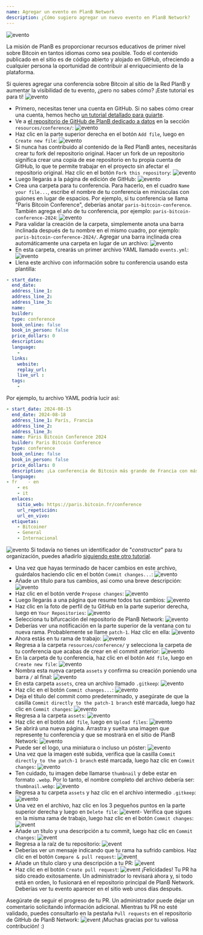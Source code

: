 ```yaml
---
name: Agregar un evento en PlanB Network
description: ¿Cómo sugiero agregar un nuevo evento en PlanB Network?
---
```

![evento](assets/cover.webp)

La misión de PlanB es proporcionar recursos educativos de primer nivel sobre Bitcoin en tantos idiomas como sea posible. Todo el contenido publicado en el sitio es de código abierto y alojado en GitHub, ofreciendo a cualquier persona la oportunidad de contribuir al enriquecimiento de la plataforma.

Si quieres agregar una conferencia sobre Bitcoin al sitio de la Red PlanB y aumentar la visibilidad de tu evento, ¿pero no sabes cómo? ¡Este tutorial es para ti!
![evento](assets/01.webp)
- Primero, necesitas tener una cuenta en GitHub. Si no sabes cómo crear una cuenta, hemos hecho [un tutorial detallado para guiarte](https://planb.network/tutorials/others/create-github-account).
- Ve a [el repositorio de GitHub de PlanB dedicado a datos](https://github.com/DecouvreBitcoin/sovereign-university-data/tree/dev/resources/conference) en la sección `resources/conference/`:
![evento](assets/02.webp)
- Haz clic en la parte superior derecha en el botón `Add file`, luego en `Create new file`:
![evento](assets/03.webp)
- Si nunca has contribuido al contenido de la Red PlanB antes, necesitarás crear tu fork del repositorio original. Hacer un fork de un repositorio significa crear una copia de ese repositorio en tu propia cuenta de GitHub, lo que te permite trabajar en el proyecto sin afectar el repositorio original. Haz clic en el botón `Fork this repository`:
![evento](assets/04.webp)
- Luego llegarás a la página de edición de GitHub:
![evento](assets/05.webp)
- Crea una carpeta para tu conferencia. Para hacerlo, en el cuadro `Name your file...`, escribe el nombre de tu conferencia en minúsculas con guiones en lugar de espacios. Por ejemplo, si tu conferencia se llama "Paris Bitcoin Conference", deberías anotar `paris-bitcoin-conference`. También agrega el año de tu conferencia, por ejemplo: `paris-bitcoin-conference-2024`:
![evento](assets/06.webp)
- Para validar la creación de la carpeta, simplemente anota una barra inclinada después de tu nombre en el mismo cuadro, por ejemplo: `paris-bitcoin-conference-2024/`. Agregar una barra inclinada crea automáticamente una carpeta en lugar de un archivo:
![evento](assets/07.webp)
- En esta carpeta, crearás un primer archivo YAML llamado `events.yml`:
![evento](assets/08.webp)
- Llena este archivo con información sobre tu conferencia usando esta plantilla:

```yaml
- start_date:
  end_date:
  address_line_1:
  address_line_2: 
  address_line_3: 
  name:
  builder:
  type: conference
  book_online: false
  book_in_person: false
  price_dollars: 0
  description:
  language: 
    - 
  links:
    website:
    replay_url:    
    live_url :
  tags: 
    - 
``` 

Por ejemplo, tu archivo YAML podría lucir así:

```yaml
- start_date: 2024-08-15
  end_date: 2024-08-18
  address_line_1: París, Francia
  address_line_2: 
  address_line_3: 
  name: Paris Bitcoin Conference 2024
  builder: Paris Bitcoin Conference
  type: conference
  book_online: false
  book_in_person: false
  price_dollars: 0
  description: ¡La conferencia de Bitcoin más grande de Francia con más de 8,000 participantes cada año!
  language:
- fr    - en
    - es
    - it
  enlaces:
    sitio_web: https://paris.bitcoin.fr/conference
    url_repetición:
    url_en_vivo:
  etiquetas: 
    - Bitcoiner
    - General
    - Internacional
```
![evento](assets/09.webp)
Si todavía no tienes un identificador de "*constructor*" para tu organización, puedes añadirlo [siguiendo este otro tutorial](https://planb.network/tutorials/others/add-builder).

- Una vez que hayas terminado de hacer cambios en este archivo, guárdalos haciendo clic en el botón `Commit changes...`:
![evento](assets/10.webp)
- Añade un título para tus cambios, así como una breve descripción:
![evento](assets/11.webp)
- Haz clic en el botón verde `Propose changes`:
![evento](assets/12.webp)
- Luego llegarás a una página que resume todos tus cambios:
![evento](assets/13.webp)
- Haz clic en la foto de perfil de tu GitHub en la parte superior derecha, luego en `Your Repositories`:
![evento](assets/14.webp)
- Selecciona tu bifurcación del repositorio de PlanB Network:
![evento](assets/15.webp)
- Deberías ver una notificación en la parte superior de la ventana con tu nueva rama. Probablemente se llame `patch-1`. Haz clic en ella:
![evento](assets/16.webp)
- Ahora estás en tu rama de trabajo:
![evento](assets/17.webp)
- Regresa a la carpeta `resources/conference/` y selecciona la carpeta de tu conferencia que acabas de crear en el commit anterior:
![evento](assets/18.webp)
- En la carpeta de tu conferencia, haz clic en el botón `Add file`, luego en `Create new file`:
![evento](assets/19.webp)
- Nombra esta nueva carpeta `assets` y confirma su creación poniendo una barra `/` al final:
![evento](assets/20.webp)
- En esta carpeta `assets`, crea un archivo llamado `.gitkeep`:
![evento](assets/21.webp)
- Haz clic en el botón `Commit changes...`:
![evento](assets/22.webp)
- Deja el título del commit como predeterminado, y asegúrate de que la casilla `Commit directly to the patch-1 branch` esté marcada, luego haz clic en `Commit changes`:
![evento](assets/23.webp)
- Regresa a la carpeta `assets`:
![evento](assets/24.webp)
- Haz clic en el botón `Add file`, luego en `Upload files`: ![evento](assets/25.webp)
- Se abrirá una nueva página. Arrastra y suelta una imagen que represente tu conferencia y que se mostrará en el sitio de PlanB Network:
![evento](assets/26.webp)
- Puede ser el logo, una miniatura o incluso un póster:
![evento](assets/27.webp)
- Una vez que la imagen esté subida, verifica que la casilla `Commit directly to the patch-1 branch` esté marcada, luego haz clic en `Commit changes`:
![evento](assets/28.webp)
- Ten cuidado, tu imagen debe llamarse `thumbnail` y debe estar en formato `.webp`. Por lo tanto, el nombre completo del archivo debería ser: `thumbnail.webp`:
![evento](assets/29.webp)
- Regresa a tu carpeta `assets` y haz clic en el archivo intermedio `.gitkeep`:
![evento](assets/30.webp)
- Una vez en el archivo, haz clic en los 3 pequeños puntos en la parte superior derecha y luego en `Delete file`:
![event](assets/31.webp)- Verifica que sigues en la misma rama de trabajo, luego haz clic en el botón `Commit changes`:
![event](assets/32.webp)
- Añade un título y una descripción a tu commit, luego haz clic en `Commit changes`:
![event](assets/33.webp)
- Regresa a la raíz de tu repositorio:
![event](assets/34.webp)
- Deberías ver un mensaje indicando que tu rama ha sufrido cambios. Haz clic en el botón `Compare & pull request`:
![event](assets/35.webp)
- Añade un título claro y una descripción a tu PR:
![event](assets/36.webp)
- Haz clic en el botón `Create pull request`:
![event](assets/37.webp)
¡Felicidades! Tu PR ha sido creado exitosamente. Un administrador lo revisará ahora y, si todo está en orden, lo fusionará en el repositorio principal de PlanB Network. Deberías ver tu evento aparecer en el sitio web unos días después.

Asegúrate de seguir el progreso de tu PR. Un administrador puede dejar un comentario solicitando información adicional. Mientras tu PR no esté validado, puedes consultarlo en la pestaña `Pull requests` en el repositorio de GitHub de PlanB Network:
![event](assets/38.webp)
¡Muchas gracias por tu valiosa contribución! :)
